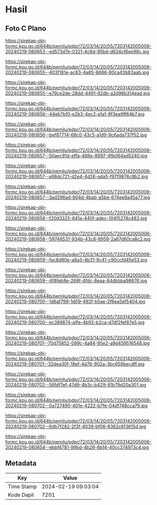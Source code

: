 # Hasil

## Foto C Plano

https://sirekap-obj-formc.kpu.go.id/644b/pemilu/pdpr/72/03/14/20/05/7203142005006-20240219-080653--ed573d7e-0321-4c6d-95bd-d624cf6ee98c.jpg

https://sirekap-obj-formc.kpu.go.id/644b/pemilu/pdpr/72/03/14/20/05/7203142005006-20240219-080655--403f181e-ac63-4a85-8686-80ca43b83aab.jpg

https://sirekap-obj-formc.kpu.go.id/644b/pemilu/pdpr/72/03/14/20/05/7203142005006-20240219-080655--e79ce2de-28dd-4491-82db-a2d96b314ead.jpg

https://sirekap-obj-formc.kpu.go.id/644b/pemilu/pdpr/72/03/14/20/05/7203142005006-20240219-080656--44eb7bf0-e2b3-4ec2-a1a1-8f3ea9ff64b7.jpg

https://sirekap-obj-formc.kpu.go.id/644b/pemilu/pdpr/72/03/14/20/05/7203142005006-20240219-080656--bef87714-68c0-43c5-a1d9-9c6ada737f52.jpg

https://sirekap-obj-formc.kpu.go.id/644b/pemilu/pdpr/72/03/14/20/05/7203142005006-20240219-080657--50aec91d-effa-488e-8997-4fb064ad5240.jpg

https://sirekap-obj-formc.kpu.go.id/644b/pemilu/pdpr/72/03/14/20/05/7203142005006-20240219-080657--a98dc721-d2e4-4d26-ada5-f97f9876c8b2.jpg

https://sirekap-obj-formc.kpu.go.id/644b/pemilu/pdpr/72/03/14/20/05/7203142005006-20240219-080657--3ad296ad-904d-4bab-a5be-674ee6a45a77.jpg

https://sirekap-obj-formc.kpu.go.id/644b/pemilu/pdpr/72/03/14/20/05/7203142005006-20240219-080658--f20d3325-641a-440f-adec-104f5274c483.jpg

https://sirekap-obj-formc.kpu.go.id/644b/pemilu/pdpr/72/03/14/20/05/7203142005006-20240219-080658--59746531-934b-43c8-8959-2a67d60ca8c2.jpg

https://sirekap-obj-formc.kpu.go.id/644b/pemilu/pdpr/72/03/14/20/05/7203142005006-20240219-080659--fac8d90e-a8a3-4b31-9c41-c90ccfd45e53.jpg

https://sirekap-obj-formc.kpu.go.id/644b/pemilu/pdpr/72/03/14/20/05/7203142005006-20240219-080659--4f8feb8e-268f-4fdc-8eaa-84dbbba98676.jpg

https://sirekap-obj-formc.kpu.go.id/644b/pemilu/pdpr/72/03/14/20/05/7203142005006-20240219-080700--1d6af799-1d09-492f-b5ae-2f6ea5ef5404.jpg

https://sirekap-obj-formc.kpu.go.id/644b/pemilu/pdpr/72/03/14/20/05/7203142005006-20240219-080700--ec389874-a1fe-4b92-b2ca-d7df2fef87e5.jpg

https://sirekap-obj-formc.kpu.go.id/644b/pemilu/pdpr/72/03/14/20/05/7203142005006-20240219-080701--70d75852-099c-4a84-95e2-a9d459516548.jpg

https://sirekap-obj-formc.kpu.go.id/644b/pemilu/pdpr/72/03/14/20/05/7203142005006-20240219-080701--32dea30f-18ef-4d76-902a-3bc658becdff.jpg

https://sirekap-obj-formc.kpu.go.id/644b/pemilu/pdpr/72/03/14/20/05/7203142005006-20240219-080702--56fdf7ef-47d9-4b3c-b429-81b79d20a301.jpg

https://sirekap-obj-formc.kpu.go.id/644b/pemilu/pdpr/72/03/14/20/05/7203142005006-20240219-080702--0a727490-401e-4222-b7fe-04df748cca79.jpg

https://sirekap-obj-formc.kpu.go.id/644b/pemilu/pdpr/72/03/14/20/05/7203142005006-20240219-080702--6db7f282-2f3f-4039-bf06-8362c6f3615d.jpg

https://sirekap-obj-formc.kpu.go.id/644b/pemilu/pdpr/72/03/14/20/05/7203142005006-20240219-080654--ebbf4781-99bd-4b26-8b14-40cc374973c4.jpg


## Metadata

| Key        | Value               |
| ---------- | ------------------- |
| Time Stamp | 2024-02-19 09:03:04 |
| Kode Dapil | 7201                |



